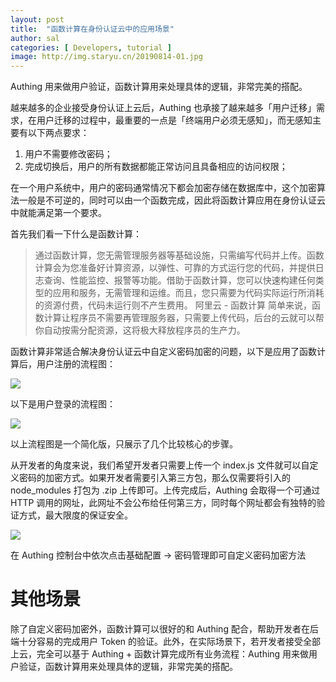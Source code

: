 ```yaml
---
layout: post
title:  "函数计算在身份认证云中的应用场景"
author: sal
categories: [ Developers, tutorial ]
image: http://img.staryu.cn/20190814-01.jpg
---
```

Authing 用来做用户验证，函数计算用来处理具体的逻辑，非常完美的搭配。

越来越多的企业接受身份认证上云后，Authing 也承接了越来越多「用户迁移」需求，在用户迁移的过程中，最重要的一点是「终端用户必须无感知」，而无感知主要有以下两点要求：

1. 用户不需要修改密码；
2. 完成切换后，用户的所有数据都能正常访问且具备相应的访问权限；

在一个用户系统中，用户的密码通常情况下都会加密存储在数据库中，这个加密算法一般是不可逆的，同时可以由一个函数完成，因此将函数计算应用在身份认证云中就能满足第一个要求。

首先我们看一下什么是函数计算：

>通过函数计算，您无需管理服务器等基础设施，只需编写代码并上传。函数计算会为您准备好计算资源，以弹性、可靠的方式运行您的代码，并提供日志查询、性能监控、报警等功能。借助于函数计算，您可以快速构建任何类型的应用和服务，无需管理和运维。而且，您只需要为代码实际运行所消耗的资源付费，代码未运行则不产生费用。
阿里云 - 函数计算
简单来说，函数计算让程序员不需要再管理服务器，只需要上传代码，后台的云就可以帮你自动按需分配资源，这将极大释放程序员的生产力。

函数计算非常适合解决身份认证云中自定义密码加密的问题，以下是应用了函数计算后，用户注册的流程图：

![](http://img.staryu.cn/20190814-02.jpg)

以下是用户登录的流程图：

![](http://img.staryu.cn/20190814-03.jpg)

以上流程图是一个简化版，只展示了几个比较核心的步骤。

从开发者的角度来说，我们希望开发者只需要上传一个 index.js 文件就可以自定义密码的加密方式。如果开发者需要引入第三方包，那么仅需要将引入的 node_modules 打包为 .zip 上传即可。上传完成后，Authing 会取得一个可通过 HTTP 调用的网址，此网址不会公布给任何第三方，同时每个网址都会有独特的验证方式，最大限度的保证安全。

![](http://img.staryu.cn/20190814-04.jpg)

在 Authing 控制台中依次点击基础配置 -> 密码管理即可自定义密码加密方法

# 其他场景

除了自定义密码加密外，函数计算可以很好的和 Authing 配合，帮助开发者在后端十分容易的完成用户 Token 的验证。此外，在实际场景下，若开发者接受全部上云，完全可以基于 Authing + 函数计算完成所有业务流程：Authing 用来做用户验证，函数计算用来处理具体的逻辑，非常完美的搭配。

